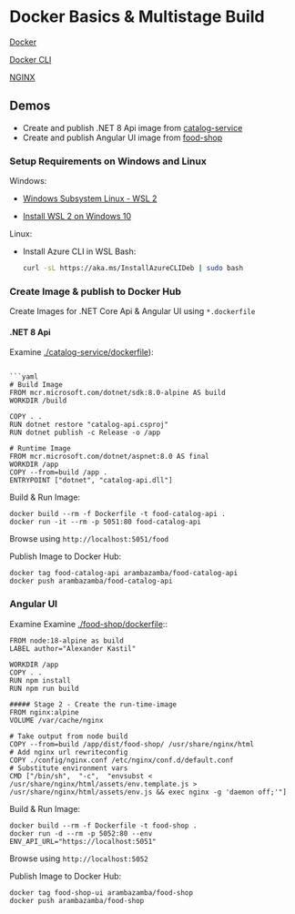 # Docker Basics & Multistage Build

[Docker](https://www.docker.com/products/docker-desktop)

[Docker CLI](https://docs.docker.com/engine/reference/commandline/cli/)

[NGINX](https://www.nginx.com/)

## Demos

- Create and publish .NET 8 Api image from [catalog-service](./catalog-service/)
- Create and publish Angular UI image from [food-shop](./food-shop/)

### Setup Requirements on Windows and Linux

Windows:

- [Windows Subsystem Linux - WSL 2](https://docs.microsoft.com/en-us/windows/wsl/wsl2-about)

- [Install WSL 2 on Windows 10](https://pureinfotech.com/install-windows-subsystem-linux-2-windows-10/)

Linux:

- Install Azure CLI in WSL Bash:

    ```bash
    curl -sL https://aka.ms/InstallAzureCLIDeb | sudo bash
    ```

### Create Image & publish to Docker Hub

Create Images for .NET Core Api & Angular UI using `*.dockerfile`

#### .NET 8 Api

Examine [./catalog-service/dockerfile](./catalog-service/dockerfile)):

```docker

```yaml
# Build Image
FROM mcr.microsoft.com/dotnet/sdk:8.0-alpine AS build
WORKDIR /build

COPY . .
RUN dotnet restore "catalog-api.csproj"
RUN dotnet publish -c Release -o /app

# Runtime Image
FROM mcr.microsoft.com/dotnet/aspnet:8.0 AS final
WORKDIR /app
COPY --from=build /app .
ENTRYPOINT ["dotnet", "catalog-api.dll"]
```

Build & Run Image:

```
docker build --rm -f Dockerfile -t food-catalog-api .
docker run -it --rm -p 5051:80 food-catalog-api
```

Browse using `http://localhost:5051/food`

Publish Image to Docker Hub:

```
docker tag food-catalog-api arambazamba/food-catalog-api
docker push arambazamba/food-catalog-api
```

### Angular UI

Examine Examine [./food-shop/dockerfile](./food-shop/dockerfile)::

```docker
FROM node:18-alpine as build
LABEL author="Alexander Kastil"

WORKDIR /app
COPY . .
RUN npm install
RUN npm run build

##### Stage 2 - Create the run-time-image
FROM nginx:alpine
VOLUME /var/cache/nginx

# Take output from node build
COPY --from=build /app/dist/food-shop/ /usr/share/nginx/html
# Add nginx url rewriteconfig
COPY ./config/nginx.conf /etc/nginx/conf.d/default.conf
# Substitute environment vars
CMD ["/bin/sh",  "-c",  "envsubst < /usr/share/nginx/html/assets/env.template.js > /usr/share/nginx/html/assets/env.js && exec nginx -g 'daemon off;'"]
```

Build & Run Image:

```
docker build --rm -f Dockerfile -t food-shop .
docker run -d --rm -p 5052:80 --env ENV_API_URL="https://localhost:5051" 
```

Browse using `http://localhost:5052`

Publish Image to Docker Hub:

```
docker tag food-shop-ui arambazamba/food-shop
docker push arambazamba/food-shop
```